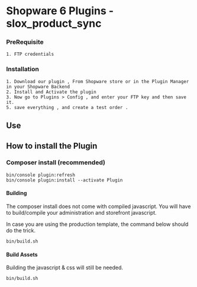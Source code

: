 # Shopware 6 Plugins - slox_product_sync

### PreRequisite
    1. FTP credentials 

### Installation 
    1. Download our plugin , From Shopware store or in the Plugin Manager in your Shopware Backend
    2. Install and Activate the plugin 
    3. Now go to Plugins > Config , and enter your FTP key and then save it.
    5. save everything , and create a test order .


## Use

## How to install the Plugin
### Composer install (recommended)
```
bin/console plugin:refresh
bin/console plugin:install --activate Plugin
```
#### Building
The composer install does not come with compiled javascript. You will have to build/compile your administration and storefront javascript.

In case you are using the production template, the command below should do the trick.
```
bin/build.sh
```
#### Build Assets
Building the javascript & css will still be needed.
```
bin/build.sh
```


